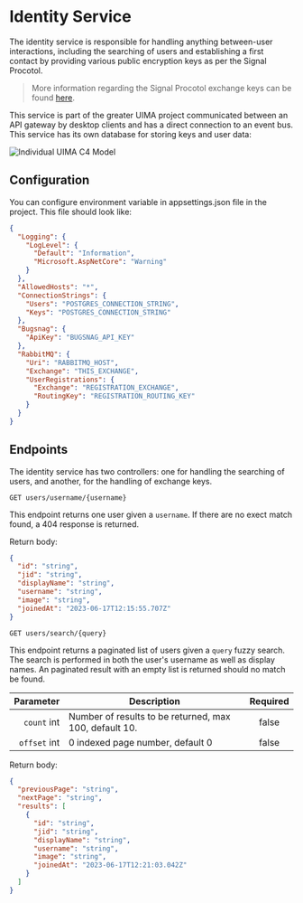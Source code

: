# Identity Service

The identity service is responsible for handling anything between-user interactions, including the searching of users and establishing a first contact by providing various public encryption keys as per the Signal Procotol.

> More information regarding the Signal Procotol exchange keys can be found [here](https://signal.org/docs/specifications/x3dh/#publishing-keys).

This service is part of the greater UIMA project communicated between an API gateway by desktop clients and has a direct connection to an event bus. This service  has its own database for storing keys and user data:

![Individual  UIMA C4 Model](https://github.com/UIMA-Messaging/identity-service/assets/56337726/29aba09b-839a-4ab4-bbc2-6b5a0c8adf9d)

## Configuration
You can configure environment variable in appsettings.json file in the project. This file should look like:
```json
{
  "Logging": {
    "LogLevel": {
      "Default": "Information",
      "Microsoft.AspNetCore": "Warning"
    }
  },
  "AllowedHosts": "*",
  "ConnectionStrings": {
    "Users": "POSTGRES_CONNECTION_STRING",
    "Keys": "POSTGRES_CONNECTION_STRING"
  },
  "Bugsnag": {
    "ApiKey": "BUGSNAG_API_KEY"
  },
  "RabbitMQ": {
    "Uri": "RABBITMQ_HOST",
    "Exchange": "THIS_EXCHANGE",
    "UserRegistrations": {
      "Exchange": "REGISTRATION_EXCHANGE",
      "RoutingKey": "REGISTRATION_ROUTING_KEY"
    }
  }
}
```

## Endpoints

The identity service has two controllers: one for handling the searching of users, and another, for the handling of exchange keys.

`GET users/username/{username}`

This endpoint returns one user given a `username`. If there are no exect match found, a 404 response is returned.

Return body:
```json
{
  "id": "string",
  "jid": "string",
  "displayName": "string",
  "username": "string",
  "image": "string",
  "joinedAt": "2023-06-17T12:15:55.707Z"
}
```

`GET users/search/{query}`

This endpoint returns a paginated list of users given a `query` fuzzy search. The search is performed in both the user's username as well as display names. An paginated result with an empty list is returned should no match be found.

|       **Parameter** | **Description**           | **Required** |
| ------------------: | ------------------------- | :----------: |
| `count` int         | Number of results to be returned, max 100, default 10.                |     false    |
| `offset` int        | 0 indexed page number, default 0                  |     false    |

Return body:
```json
{
  "previousPage": "string",
  "nextPage": "string",
  "results": [
    {
      "id": "string",
      "jid": "string",
      "displayName": "string",
      "username": "string",
      "image": "string",
      "joinedAt": "2023-06-17T12:21:03.042Z"
    }
  ]
}
```






